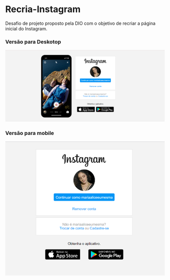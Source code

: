 # Recria-Instagram
Desafio de projeto proposto pela DIO com o objetivo de recriar a página inicial do Instagram.
### Versão para Deskotop

![Versão desktop](pc.png)

### Versão para mobile

![Versão mobile](mobile.png)

